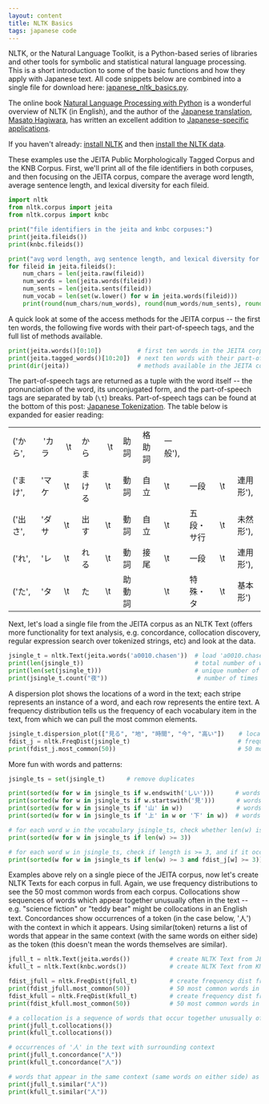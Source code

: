 ```yaml
---
layout: content
title: NLTK Basics
tags: japanese code
---
```

NLTK, or the Natural Language Toolkit, is a Python-based series of libraries and other tools for symbolic and statistical natural language processing. This is a short introduction to some of the basic functions and how they apply with Japanese text. All code snippets below are combined into a single file for download here: [japanese_nltk_basics.py](https://github.com/cryptogramber/Japanese-Text-Analysis/blob/master/nltk-basics/japanese_nltk_basics.py).

The online book [Natural Language Processing with Python](http://www.nltk.org/book/) is a wonderful overview of NLTK (in English), and the author of the [Japanese translation](https://www.oreilly.co.jp/books/9784873114705/), [Masato Hagiwara](http://masatohagiwara.net/), has written an excellent addition to [Japanese-specific applications](http://www.nltk.org/book-jp/ch12.html).

If you haven't already: [install NLTK](https://www.nltk.org/install.html) and then [install the NLTK data](https://www.nltk.org/data.html).

These examples use the JEITA Public Morphologically Tagged Corpus and the KNB Corpus. First, we'll print all of the file identifiers in both corpuses, and then focusing on the JEITA corpus, compare the average word length, average sentence length, and lexical diversity for each fileid.

```python
import nltk
from nltk.corpus import jeita
from nltk.corpus import knbc

print("file identifiers in the jeita and knbc corpuses:")
print(jeita.fileids())
print(knbc.fileids())

print("avg word length, avg sentence length, and lexical diversity for each fileid in JEITA:")
for fileid in jeita.fileids():
    num_chars = len(jeita.raw(fileid))
    num_words = len(jeita.words(fileid))
    num_sents = len(jeita.sents(fileid))
    num_vocab = len(set(w.lower() for w in jeita.words(fileid)))
    print(round(num_chars/num_words), round(num_words/num_sents), round(num_words/num_vocab), fileid)
```

A quick look at some of the access methods for the JEITA corpus -- the first ten words, the following five words with their part-of-speech tags, and the full list of methods available.

```python
print(jeita.words()[0:10])          # first ten words in the JEITA corpus
print(jeita.tagged_words()[10:20])  # next ten words with their part-of-speech tags in the JEITA corpus
print(dir(jeita))                   # methods available in the JEITA corpus
```

The part-of-speech tags are returned as a tuple with the word itself -- the pronunciation of the word, its unconjugated form, and the part-of-speech tags are separated by tab (<code>\t</code>) breaks. Part-of-speech tags can be found at the bottom of this post: [Japanese Tokenization](https://cryptogramber.github.io/updates/japanese-tokenization). The table below is expanded for easier reading:

<div class="divResponsive">
<table>
    <tr><td>('から',&nbsp;&nbsp;</td><td>&nbsp;'カラ&nbsp;</td><td>&nbsp;\t&nbsp;</td><td>から </td><td>&nbsp;\t&nbsp;</td><td>助詞</td><td>格助詞&nbsp;</td><td>一般'),</td><td>      </td><td>   </td><td>        </td></tr>
    <tr><td>('まけ',</td><td>'マケ</td><td>\t</td><td>まける&nbsp;&nbsp;</td><td>\t</td><td>動詞</td><td>自立</td><td>\t     </td><td>一段   </td><td>\t&nbsp;&nbsp;</td><td>連用形'), </td></tr>
    <tr><td>('出さ',</td><td>'ダサ</td><td>\t</td><td>出す </td><td>\t</td><td>動詞</td><td>自立</td><td>\t     </td><td>五段・サ行&nbsp;&nbsp;</td><td>\t&nbsp;&nbsp;</td><td>未然形'),</td></tr>
    <tr><td>('れ',</td><td>'レ   </td><td>\t</td><td>れる </td><td>\t</td><td>動詞</td><td>接尾</td><td>\t     </td><td>一段    </td><td>\t&nbsp;&nbsp;</td><td>連用形'),  </td></tr>
    <tr><td>('た',</td><td>'タ   </td><td>\t</td><td>た </td><td>\t</td><td>助動詞</td><td>      </td><td>\t</td><td>特殊・タ</td><td>\t&nbsp;&nbsp;</td><td>基本形')</td></tr>
</table>
</div>

Next, let's load a single file from the JEITA corpus as an NLTK Text (offers more functionality for text analysis, e.g. concordance, collocation discovery, regular expression search over tokenized strings, etc) and look at the data.

```python
jsingle_t = nltk.Text(jeita.words('a0010.chasen'))  # load 'a0010.chasen' as an NLTK Text
print(len(jsingle_t))                               # total number of words/symbols ("tokens")
print(len(set(jsingle_t)))                          # unique number of words/symbols ("tokens")
print(jsingle_t.count("夜"))                         # number of times '夜' occurs in the text
```

A dispersion plot shows the locations of a word in the text; each stripe represents an instance of a word, and each row represents the entire text. A frequency distribution tells us the frequency of each vocabulary item in the text, from which we can pull the most common elements.

```python
jsingle_t.dispersion_plot(["見る", "地", "時間", "今", "高い"])    # location of words in text
fdist_j = nltk.FreqDist(jsingle_t)                              # frequency distribution
print(fdist_j.most_common(50))                                  # 50 most common elements
```

More fun with words and patterns:

```python
jsingle_ts = set(jsingle_t)      # remove duplicates

print(sorted(w for w in jsingle_ts if w.endswith('しい')))      # words in a0010 ending in しい
print(sorted(w for w in jsingle_ts if w.startswith('見')))      # words in a0010 starting with 見
print(sorted(w for w in jsingle_ts if '山' in w))               # words in a0010 which contain 山
print(sorted(w for w in jsingle_ts if '上' in w or '下' in w))  # words in a0010 which contain 上 or 下

# for each word w in the vocabulary jsingle_ts, check whether len(w) is > or = 3
print(sorted(w for w in jsingle_ts if len(w) >= 3))

# for each word w in jsingle_ts, check if length is >= 3, and if it occurs >= 3 times
print(sorted(w for w in jsingle_ts if len(w) >= 3 and fdist_j[w] >= 3))
```

Examples above rely on a single piece of the JEITA corpus, now let's create NLTK Texts for each corpus in full. Again, we use frequency distributions to see the 50 most common words from each corpus. Collocations show sequences of words which appear together unusually often in the text -- e.g. "science fiction"  or "teddy bear" might be collocations in an English text. Concordances show occurrences of a token (in the case below, '人') with the context in which it appears. Using similar(token) returns a list of words that appear in the same context (with the same words on either side) as the token (this doesn't mean the words themselves are similar).

```python
jfull_t = nltk.Text(jeita.words())           # create NLTK Text from JEITA Corpus
kfull_t = nltk.Text(knbc.words())            # create NLTK Text from KNB Corpus

fdist_jfull = nltk.FreqDist(jfull_t)         # create frequency dist from JEITA Corpus
print(fdist_jfull.most_common(50))           # 50 most common words in JEITA Corpus
fdist_kfull = nltk.FreqDist(kfull_t)         # create frequency dist from KNB Corpus
print(fdist_kfull.most_common(50))           # 50 most common words in KNB Corpus

# a collocation is a sequence of words that occur together unusually often
print(jfull_t.collocations())
print(kfull_t.collocations())

# occurrences of '人' in the text with surrounding context
print(jfull_t.concordance("人"))
print(kfull_t.concordance("人"))

# words that appear in the same context (same words on either side) as '人'
print(jfull_t.similar("人"))
print(kfull_t.similar("人"))
```